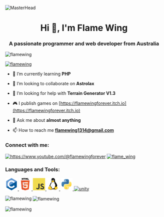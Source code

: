 ![MasterHead](https://github.com/BT1000/BT1000/assets/109650859/05fa67dc-08fc-4a99-a878-e7359e8edd40)

<h1 align=
"center">
  Hi 👋, I'm Flame Wing</h1>
<h3 align="center">A passionate programmer and web developer from Australia</h3>

<p align="left"> <img src="https://komarev.com/ghpvc/?username=flamewing&label=Profile%20views&color=0e75b6&style=flat" alt="flamewing" /> </p>

<p align="left"> <a href="https://github.com/ryo-ma/github-profile-trophy"><img src="https://github-profile-trophy.vercel.app/?username=flamewing" alt="flamewing" /></a> </p>

- 🌱 I’m currently learning **PHP**

- 👯 I’m looking to collaborate on **Astrolax**

- 🤝 I’m looking for help with **Terrain Generator V1.3**

- 🎮 I publish games on [https://flamewingforever.itch.io](https://flamewingforever.itch.io)

- 💬 Ask me about **almost anything**

- 📫 How to reach me **flamewing1314@gmail.com**

<h3 align="left">Connect with me:</h3>
<p align="left">
<a href="https://www.youtube.com/c/https://www.youtube.com/@flamewingforever" target="blank"><img align="center" src="https://raw.githubusercontent.com/rahuldkjain/github-profile-readme-generator/master/src/images/icons/Social/youtube.svg" alt="https://www.youtube.com/@flamewingforever" height="30" width="40" /></a>
<a href="https://discord.gg/flame_wing" target="blank"><img align="center" src="https://raw.githubusercontent.com/rahuldkjain/github-profile-readme-generator/master/src/images/icons/Social/discord.svg" alt="flame_wing" height="30" width="40" /></a>
</p>

<h3 align="left">Languages and Tools:</h3>
<p align="left"> <a href="https://www.cprogramming.com/" target="_blank" rel="noreferrer"> <img src="https://raw.githubusercontent.com/devicons/devicon/master/icons/c/c-original.svg" alt="c" width="40" height="40"/> </a> <a href="https://www.w3.org/html/" target="_blank" rel="noreferrer"> <img src="https://raw.githubusercontent.com/devicons/devicon/master/icons/html5/html5-original-wordmark.svg" alt="html5" width="40" height="40"/> </a> <a href="https://developer.mozilla.org/en-US/docs/Web/JavaScript" target="_blank" rel="noreferrer"> <img src="https://raw.githubusercontent.com/devicons/devicon/master/icons/javascript/javascript-original.svg" alt="javascript" width="40" height="40"/> </a> <a href="https://www.linux.org/" target="_blank" rel="noreferrer"> <img src="https://raw.githubusercontent.com/devicons/devicon/master/icons/linux/linux-original.svg" alt="linux" width="40" height="40"/> </a> <a href="https://www.python.org" target="_blank" rel="noreferrer"> <img src="https://raw.githubusercontent.com/devicons/devicon/master/icons/python/python-original.svg" alt="python" width="40" height="40"/> </a> <a href="https://unity.com/" target="_blank" rel="noreferrer"> <img src="https://www.vectorlogo.zone/logos/unity3d/unity3d-icon.svg" alt="unity" width="40" height="40"/> </a> </p>

<p><img align="left" src="https://github-readme-stats.vercel.app/api/top-langs?username=flamewing&show_icons=true&locale=en&layout=compact" alt="flamewing" /></p>

<p>&nbsp;<img align="center" src="https://github-readme-stats.vercel.app/api?username=flamewing&show_icons=true&locale=en" alt="flamewing" /></p>

<p><img align="center" src="https://github-readme-streak-stats.herokuapp.com/?user=flamewing&" alt="flamewing" /></p>



